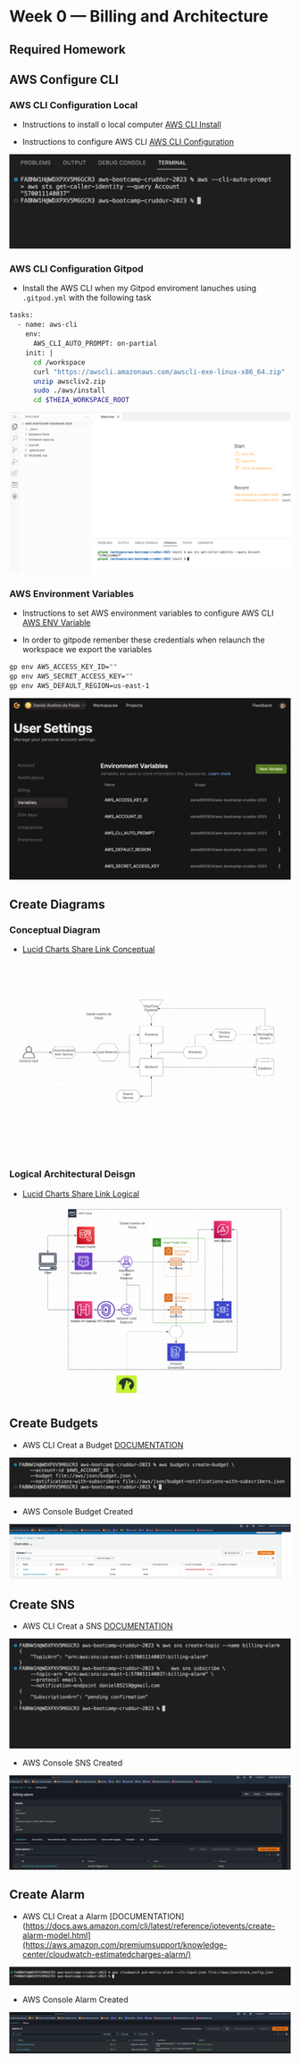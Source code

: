 # Week 0 — Billing and Architecture

## Required Homework

## AWS Configure CLI

### AWS CLI Configuration Local

- Instructions to install o local computer [AWS CLI Install](https://docs.aws.amazon.com/cli/latest/userguide/getting-started-install.html)

- Instructions to configure AWS CLI [AWS CLI Configuration](https://docs.aws.amazon.com/cli/latest/userguide/cli-configure-quickstart.html)

![AWS CLI Local](../assets/week0/cli-configured-local.png)

### AWS CLI Configuration Gitpod

- Install the AWS CLI when my Gitpod enviroment lanuches using `.gitpod.yml` with the following task

```sh
tasks:
  - name: aws-cli
    env:
      AWS_CLI_AUTO_PROMPT: on-partial
    init: |
      cd /workspace
      curl "https://awscli.amazonaws.com/awscli-exe-linux-x86_64.zip" -o "awscliv2.zip"
      unzip awscliv2.zip
      sudo ./aws/install
      cd $THEIA_WORKSPACE_ROOT
```

![AWS CLI gitpod](../assets/week0/cli-configured-gitpod.png)

### AWS Environment Variables

- Instructions to set AWS environment variables to configure AWS CLI [AWS ENV Variable](https://docs.aws.amazon.com/cli/latest/userguide/cli-configure-envvars.html)

- In order to gitpode remenber these credentials when relaunch the workspace we export the variables

```sh
gp env AWS_ACCESS_KEY_ID=""
gp env AWS_SECRET_ACCESS_KEY=""
gp env AWS_DEFAULT_REGION=us-east-1
```

![Gitpod env variables](../assets/week0/git-pod-var.png)

## Create Diagrams

### Conceptual Diagram

- [Lucid Charts Share Link Conceptual](https://lucid.app/lucidchart/a81b8e8f-e8f2-40b7-a9fc-1c0da45f9588/edit?viewport_loc=-799%2C-469%2C3072%2C1393%2C0_0&invitationId=inv_b9587fc9-31ef-4d1c-a948-01558f8043cc)

![Cruddur Conceptual Diagram](../assets/week0/conceptual-diagram.png)

### Logical Architectural Deisgn

- [Lucid Charts Share Link Logical](https://lucid.app/lucidchart/cb27dfe2-8cfa-4987-9121-cd819df4b4b5/edit?viewport_loc=-529%2C71%2C3072%2C1393%2C0_0&invitationId=inv_55e22ed6-1fb3-459b-b707-04604e4a1223)

![Cruddur Logical Design](../assets/week0/logical-diagram.png)

## Create Budgets

- AWS CLI Creat a Budget [DOCUMENTATION](https://docs.aws.amazon.com/cli/latest/reference/budgets/create-budget.html)

![AWS CLI budget](../assets/week0/cli-create-budgets.png)

- AWS Console Budget Created

![AWS Console Budget](../assets/week0/budgets-aws-console.png)

## Create SNS

- AWS CLI Creat a SNS [DOCUMENTATION](https://docs.aws.amazon.com/cli/latest/userguide/cli-services-sns.html)

![AWS CLI sns](../assets/week0/cli-create-sns.png)

- AWS Console SNS Created

![AWS Console SNS](../assets/week0/sns-aws-console.png)

## Create Alarm

- AWS CLI Creat a Alarm [DOCUMENTATION](https://docs.aws.amazon.com/cli/latest/reference/iotevents/create-alarm-model.html](https://aws.amazon.com/premiumsupport/knowledge-center/cloudwatch-estimatedcharges-alarm/)

![AWS CLI sns](../assets/week0/cli-create-alarm.png)

- AWS Console Alarm Created

![AWS Console SNS](../assets/week0/alarm-aws-console.png)
